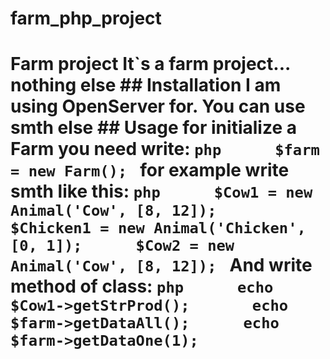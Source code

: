 # farm_php_project
# Farm project  It`s a farm project... nothing else  ## Installation  I am using OpenServer for. You can use smth else   ## Usage for initialize a Farm you need write: ```php      $farm = new Farm(); ```  for example write smth like this:  ```php      $Cow1 = new Animal('Cow', [8, 12]);      $Chicken1 = new Animal('Chicken', [0, 1]);      $Cow2 = new Animal('Cow', [8, 12]); ``` And write method of class:  ```php      echo $Cow1->getStrProd();       echo $farm->getDataAll();      echo $farm->getDataOne(1); ```
